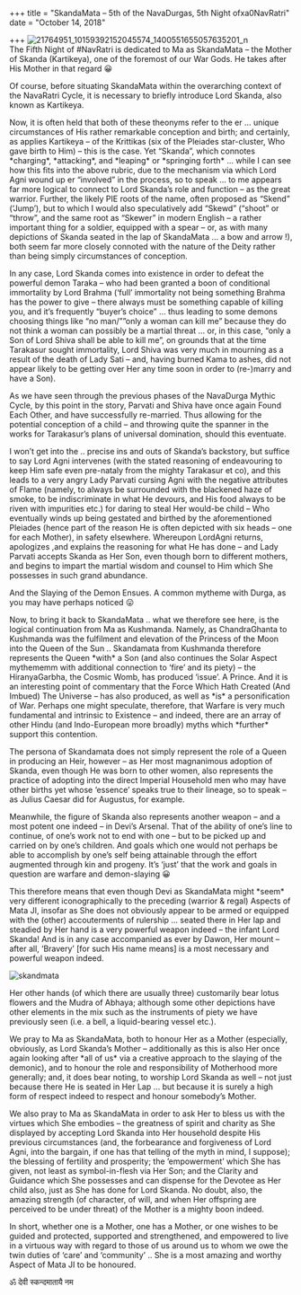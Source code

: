+++
title = "SkandaMata – 5th of the NavaDurgas, 5th Night ofxa0NavRatri"
date = "October 14, 2018"

+++
![21764951_10159392152045574_1400551655057635201_n](https://aryaakasha.files.wordpress.com/2018/10/21764951_10159392152045574_1400551655057635201_n.jpg?w=676)  
The Fifth Night of #NavRatri is dedicated to Ma as SkandaMata – the
Mother of Skanda (Kartikeya), one of the foremost of our War Gods. He
takes after His Mother in that regard 😀

Of course, before situating SkandaMata within the overarching context of
the NavaRatri Cycle, it is necessary to briefly introduce Lord Skanda,
also known as Kartikeya.

Now, it is often held that both of these theonyms refer to the er …
unique circumstances of His rather remarkable conception and birth; and
certainly, as applies Kartikeya – of the Krittikas (six of the Pleiades
star-cluster, Who gave birth to Him) – this is the case. Yet “Skanda”,
which connotes \*charging\*, \*attacking\*, and \*leaping\* or
\*springing forth\* … while I can see how this fits into the above
rubric, due to the mechanism via which Lord Agni wound up er “involved”
in the process, so to speak … to me appears far more logical to connect
to Lord Skanda’s role and function – as the great warrior. Further, the
likely PIE roots of the name, often proposed as “Skend” (‘Jump’), but to
which I would also speculatively add “Skewd” (“shoot” or “throw”, and
the same root as “Skewer” in modern English – a rather important thing
for a soldier, equipped with a spear – or, as with many depictions of
Skanda seated in the lap of SkandaMata … a bow and arrow !), both seem
far more closely connoted with the nature of the Deity rather than being
simply circumstances of conception.

In any case, Lord Skanda comes into existence in order to defeat the
powerful demon Taraka – who had been granted a boon of conditional
immortality by Lord Brahma (‘full’ immortality not being something
Brahma has the power to give – there always must be something capable of
killing you, and it’s frequently “buyer’s choice” … thus leading to some
demons choosing things like “no man/””only a woman can kill me” because
they do not think a woman can possibly be a martial threat … or, in this
case, “only a Son of Lord Shiva shall be able to kill me”, on grounds
that at the time Tarakasur sought immortality, Lord Shiva was very much
in mourning as a result of the death of Lady Sati – and, having burned
Kama to ashes, did not appear likely to be getting over Her any time
soon in order to (re-)marry and have a Son).

As we have seen through the previous phases of the NavaDurga Mythic
Cycle, by this point in the story, Parvati and Shiva have once again
Found Each Other, and have successfully re-married. Thus allowing for
the potential conception of a child – and throwing quite the spanner in
the works for Tarakasur’s plans of universal domination, should this
eventuate.

I won’t get into the .. precise ins and outs of Skanda’s backstory, but
suffice to say Lord Agni intervenes (with the stated reasoning of
endeavouring to keep Him safe even pre-nataly from the mighty Tarakasur
et co), and this leads to a very angry Lady Parvati cursing Agni with
the negative attributes of Flame (namely, to always be surrounded with
the blackened haze of smoke, to be indiscriminate in what He devours,
and His food always to be riven with impurities etc.) for daring to
steal Her would-be child – Who eventually winds up being gestated and
birthed by the aforementioned Pleiades (hence part of the reason He is
often depicted with six heads – one for each Mother), in safety
elsewhere. Whereupon LordAgni returns, apologizes ,and explains the
reasoning for what He has done – and Lady Parvati accepts Skanda as Her
Son, even though born to different mothers, and begins to impart the
martial wisdom and counsel to Him which She possesses in such grand
abundance.

And the Slaying of the Demon Ensues. A common mytheme with Durga, as you
may have perhaps noticed 😛

Now, to bring it back to SkandaMata .. what we therefore see here, is
the logical continuation from Ma as Kushmanda. Namely, as ChandraGhanta
to Kushmanda was the fulfilment and elevation of the Princess of the
Moon into the Queen of the Sun .. Skandamata from Kushmanda therefore
represents the Queen \*with\* a Son (and also continues the Solar Aspect
mythememm with additional connection to ‘fire’ and its piety) – the
HiranyaGarbha, the Cosmic Womb, has produced ‘issue’. A Prince. And it
is an interesting point of commentary that the Force Which Hath Created
(And Imbued) The Universe – has also produced, as well as \*is\* a
personification of War. Perhaps one might speculate, therefore, that
Warfare is very much fundamental and intrinsic to Existence – and
indeed, there are an array of other Hindu (and Indo-European more
broadly) myths which \*further\* support this contention.

The persona of Skandamata does not simply represent the role of a Queen
in producing an Heir, however – as Her most magnanimous adoption of
Skanda, even though He was born to other women, also represents the
practice of adopting into the direct Imperial Household men who may have
other births yet whose ‘essence’ speaks true to their lineage, so to
speak – as Julius Caesar did for Augustus, for example.

Meanwhile, the figure of Skanda also represents another weapon – and a
most potent one indeed – in Devi’s Arsenal. That of the ability of one’s
line to continue, of one’s work not to end with one – but to be picked
up and carried on by one’s children. And goals which one would not
perhaps be able to accomplish by one’s self being attainable through the
effort augmented through kin and progeny. It’s ‘just’ that the work and
goals in question are warfare and demon-slaying 😀

This therefore means that even though Devi as SkandaMata might \*seem\*
very different iconographically to the preceding (warrior & regal)
Aspects of Mata JI, insofar as She does not obviously appear to be armed
or equipped with the (other) accouterments of rulership … seated there
in Her lap and steadied by Her hand is a very powerful weapon indeed –
the infant Lord Skanda! And is in any case accompanied as ever by Dawon,
Her mount – after all, ‘Bravery’ \[for such His name means\] is a most
necessary and powerful weapon indeed.

![skandmata](https://aryaakasha.files.wordpress.com/2018/10/skandmata.jpg?w=676)

Her other hands (of which there are usually three) customarily bear
lotus flowers and the Mudra of Abhaya; although some other depictions
have other elements in the mix such as the instruments of piety we have
previously seen (i.e. a bell, a liquid-bearing vessel etc.).

We pray to Ma as SkandaMata, both to honour Her as a Mother (especially,
obviously, as Lord Skanda’s Mother – additionally as this is also Her
once again looking after \*all of us\* via a creative approach to the
slaying of the demonic), and to honour the role and responsibility of
Motherhood more generally; and, it does bear noting, to worship Lord
Skanda as well – not just because there He is seated in Her Lap … but
because it is surely a high form of respect indeed to respect and honour
somebody’s Mother.

We also pray to Ma as SkandaMata in order to ask Her to bless us with
the virtues which She embodies – the greatness of spirit and charity as
She displayed by accepting Lord Skanda into Her household despite His
previous circumstances (and, the forbearance and forgiveness of Lord
Agni, into the bargain, if one has that telling of the myth in mind, I
suppose); the blessing of fertility and prosperity; the ’empowerment’
which She has given, not least as symbol-in-flesh via Her Son; and the
Clarity and Guidance which She possesses and can dispense for the
Devotee as Her child also, just as She has done for Lord Skanda. No
doubt, also, the amazing strength (of character, of will, and when Her
offspring are perceived to be under threat) of the Mother is a mighty
boon indeed.

In short, whether one is a Mother, one has a Mother, or one wishes to be
guided and protected, supported and strengthened, and empowered to live
in a virtuous way with regard to those of us around us to whom we owe
the twin duties of ‘care’ and ‘community’ .. She is a most amazing and
worthy Aspect of Mata JI to be honoured.

ॐ देवी स्कन्दमातायै नम

